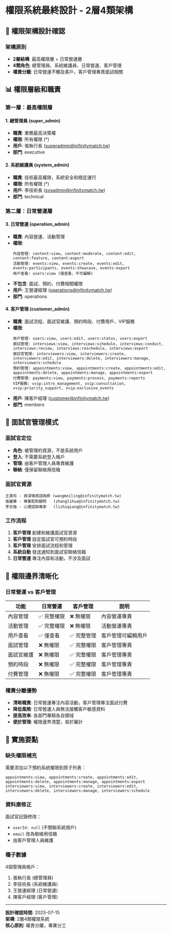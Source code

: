 # 權限系統最終設計 - 2層4類架構

## 🎯 權限架構設計確認

### 架構原則
- **2層結構**: 最高權限層 + 日常營運層
- **4類角色**: 總管理員、系統維護員、日常營運、客戶管理
- **權責分離**: 日常營運不觸及客戶，客戶管理專責面試相關

## 📊 權限層級和職責

### 第一層：最高權限層

#### 1. 總管理員 (super_admin)
- **職責**: 業務最高決策權
- **權限**: 所有權限 (*)
- **用戶**: 張執行長 (superadmin@infinitymatch.tw)
- **部門**: executive

#### 2. 系統維護員 (system_admin)  
- **職責**: 技術最高權限，系統安全和穩定運行
- **權限**: 所有權限 (*)
- **用戶**: 李技術長 (sysadmin@infinitymatch.tw)
- **部門**: technical

### 第二層：日常營運層

#### 3. 日常營運 (operation_admin)
- **職責**: 內容營運、活動管理
- **權限**:
  ```
  內容管理: content:view, content:moderate, content:edit, content:feature, content:export
  活動管理: events:view, events:create, events:edit, events:participants, events:showcase, events:export
  用戶查看: users:view (僅查看，不可編輯)
  ```
- **不包含**: 面試、預約、付費相關權限
- **用戶**: 王營運經理 (operations@infinitymatch.tw)
- **部門**: operations

#### 4. 客戶管理 (customer_admin)
- **職責**: 面試流程、面試官維護、預約時段、付費用戶、VIP服務
- **權限**:
  ```
  用戶管理: users:view, users:edit, users:status, users:export
  面試管理: interviews:view, interviews:schedule, interviews:conduct, interviews:review, interviews:reschedule, interviews:export
  面試官管理: interviewers:view, interviewers:create, interviewers:edit, interviewers:delete, interviewers:manage, interviewers:schedule
  預約管理: appointments:view, appointments:create, appointments:edit, appointments:delete, appointments:manage, appointments:export
  付費管理: payments:view, payments:process, payments:reports
  VIP服務: vvip:intro_management, vvip:consultation, vvip:priority_support, vvip:exclusive_events
  ```
- **用戶**: 陳客戶經理 (customer@infinitymatch.tw)
- **部門**: members

## 🎯 面試官管理模式

### 面試官定位
- **角色**: 被管理的資源，不是系統用戶
- **登入**: 不需要系統登入帳戶
- **管理**: 由客戶管理人員專責維護
- **聯絡**: 僅保留聯絡用信箱

### 面試官資源
```
王美玲 - 資深情感諮詢師 (wangmeiling@infinitymatch.tw)
張麗華 - 專業配對顧問   (zhanglihua@infinitymatch.tw)
李志強 - 心理諮詢專家   (lizhiqiang@infinitymatch.tw)
```

### 工作流程
1. **客戶管理** 創建和維護面試官資源
2. **客戶管理** 設定面試官可預約時段
3. **客戶管理** 安排面試流程和管理
4. **系統自動** 發送通知到面試官聯絡信箱
5. **日常營運** 專注內容和活動，不涉及面試

## 🔐 權限邊界清晰化

### 日常營運 vs 客戶管理

| 功能 | 日常營運 | 客戶管理 | 說明 |
|------|---------|---------|------|
| 內容管理 | ✅ 完整權限 | ❌ 無權限 | 內容營運專責 |
| 活動管理 | ✅ 完整權限 | ❌ 無權限 | 活動營運專責 |
| 用戶查看 | ✅ 僅查看 | ✅ 完整管理 | 客戶管理可編輯用戶 |
| 面試管理 | ❌ 無權限 | ✅ 完整權限 | 客戶管理專責 |
| 面試官維護 | ❌ 無權限 | ✅ 完整權限 | 客戶管理專責 |
| 預約時段 | ❌ 無權限 | ✅ 完整權限 | 客戶管理專責 |
| 付費管理 | ❌ 無權限 | ✅ 完整權限 | 客戶管理專責 |

### 權責分離優勢
- **清晰職責**: 日常營運專注內容活動，客戶管理專注面試付費
- **降低風險**: 日常營運人員無法接觸客戶敏感資料
- **提高效率**: 各部門專精各自領域
- **便於管理**: 權限邊界清楚，易於審計

## 🚀 實施要點

### 缺失權限補充
需要添加以下預約系統權限到原子列表：
```
appointments:view, appointments:create, appointments:edit, appointments:delete, appointments:manage, appointments:export
interviewers:view, interviewers:create, interviewers:edit, interviewers:delete, interviewers:manage, interviewers:schedule
```

### 資料庫修正
面試官記錄修改：
- `userId: null` (不關聯系統用戶)
- `email` 改為聯絡用信箱
- 由客戶管理人員維護

### 種子數據
4個管理員帳戶：
1. 張執行長 (總管理員)
2. 李技術長 (系統維護員)  
3. 王營運經理 (日常營運)
4. 陳客戶經理 (客戶管理)

---

**設計確認時間**: 2025-07-15  
**架構**: 2層4類權限系統  
**核心原則**: 權責分離，專業分工